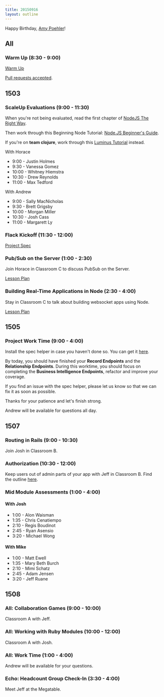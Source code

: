 ```yaml
---
title: 20150916
layout: outline
---
```


Happy Birthday, [Amy Poehler](https://www.youtube.com/watch?v=j6ldufv8x-8)!


## All

### Warm Up (8:30 - 9:00)

[Warm Up](https://thewarmup.herokuapp.com)

[Pull requests accepted](https://github.com/mikedao/the-warm-up).


## 1503

### ScaleUp Evaluations (9:00 - 11:30)

When you're not being evaluated, read the first chapter of
[NodeJS The Right Way](https://www.dropbox.com/s/6pa1dgactbcq4ku/NodeJSTheRightWayChap1.pdf?dl=1).

Then work through this Beginning Node Tutorial: [Node.JS Beginner's Guide](http://nodeguide.com/beginner.html).

If you're on __team clojure__, work through this [Luminus Tutorial](http://www.luminusweb.net/docs#guestbook_application)
instead.

With Horace

* 9:00  - Justin Holmes
* 9:30  - Vanessa Gomez
* 10:00 - Whitney Hiemstra
* 10:30 - Drew Reynolds
* 11:00 - Max Tedford

With Andrew

* 9:00  - Sally MacNicholas
* 9:30  - Brett Grigsby
* 10:00 - Morgan Miller
* 10:30 - Josh Cass
* 11:00 - Margarett Ly

### Flack Kickoff (11:30 - 12:00)

[Project Spec](https://github.com/turingschool/curriculum/blob/master/source/projects/flack.markdown)

### Pub/Sub on the Server (1:00 - 2:30)

Join Horace in Classroom C to discuss PubSub on the Server.

[Lesson Plan](https://github.com/turingschool/lesson_plans/blob/master/ruby_04-apis_and_scalability/pubsub_on_the_server.markdown)

### Building Real-Time Applications in Node (2:30 - 4:00)

Stay in Classroom C to talk about building websocket apps using Node.

[Lesson Plan](https://github.com/turingschool/lesson_plans/blob/master/ruby_04-apis_and_scalability/real_time_applications_with_node.markdown)

## 1505

### Project Work Time (9:00 - 4:00)

Install the spec helper in case you haven't done so. You can get it [here](https://github.com/turingschool/rales_engine_spec_harness).

By today, you should have finished your **Record Endpoints** and the **Relationship Endpoints**. During this worktime, you should focus on completing the **Business Intelligence Endpoints**, refactor and improve your coverage.

If you find an issue with the spec helper, please let us know so that we can fix it as soon as possible.

Thanks for your patience and let's finish strong.

Andrew will be available for questions all day.

## 1507

### Routing in Rails (9:00 - 10:30)

Join Josh in Classroom B.

### Authorization (10:30 - 12:00)

Keep users out of admin parts of your app with Jeff in Classroom B. Find the outline [here](https://github.com/turingschool/lesson_plans/blob/master/ruby_02-web_applications_with_ruby/authorization.markdown).

### Mid Module Assessments (1:00 - 4:00)

#### With Josh

* 1:00 - Alon Waisman
* 1:35 - Chris Cenatiempo
* 2:10 - Regis Boudinot
* 2:45 - Ryan Asensio
* 3:20 - Michael Wong

#### With Mike

* 1:00 - Matt Ewell
* 1:35 - Mary Beth Burch
* 2:10 - Mimi Schatz
* 2:45 - Adam Jensen
* 3:20 - Jeff Ruane


## 1508

### All: Collaboration Games (9:00 - 10:00)

Classroom A with Jeff.

### All: Working with Ruby Modules (10:00 - 12:00)

Classroom A with Josh.

### All: Work Time (1:00 - 4:00)

Andrew will be available for your questions.

### Echo: Headcount Group Check-In (3:30 - 4:00)

Meet Jeff at the Megatable.
